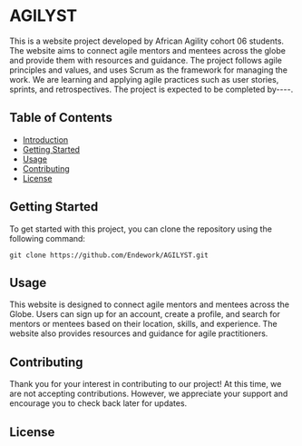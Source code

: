 # AGILYST

This is a website project developed by African Agility cohort 06 students. The website aims to connect agile mentors and mentees across the globe and provide them with resources and guidance. The project follows agile principles and values, and uses Scrum as the framework for managing the work. We are learning and applying agile practices such as user stories, sprints, and retrospectives. The project is expected to be completed by----.

## Table of Contents

- [Introduction](#agile-mentorship-website-development-project)
- [Getting Started](#getting-started)
- [Usage](#usage)
- [Contributing](#contributing)
- [License](#license)

## Getting Started

To get started with this project, you can clone the repository using the following command:

```
git clone https://github.com/Endework/AGILYST.git
```


## Usage

This website is designed to connect agile mentors and mentees across the Globe. Users can sign up for an account, create a profile, and search for mentors or mentees based on their location, skills, and experience. The website also provides resources and guidance for agile practitioners.

## Contributing

Thank you for your interest in contributing to our project! At this time, we are not accepting contributions. However, we appreciate your support and encourage you to check back later for updates.

## License


